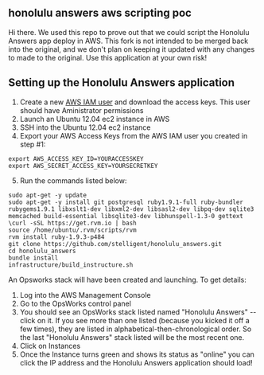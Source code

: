 ## honolulu answers aws scripting poc

Hi there. We used this repo to prove out that we could script the Honolulu Answers app deploy in AWS. This fork is not intended to be merged back into the original, and we don't plan on keeping it updated with any changes to made to the original. Use this application at your own risk!

## Setting up the Honolulu Answers application
1. Create a new [AWS IAM user](https://console.aws.amazon.com/iam/home) and download the access keys. This user should have Aministrator permissions
2. Launch an Ubuntu 12.04 ec2 instance in AWS
3. SSH into the Ubuntu 12.04 ec2 instance
4. Export your AWS Access Keys from the AWS IAM user you created in step #1:
```
export AWS_ACCESS_KEY_ID=YOURACCESSKEY
export AWS_SECRET_ACCESS_KEY=YOURSECRETKEY
```

5. Run the commands listed below:
```
sudo apt-get -y update
sudo apt-get -y install git postgresql ruby1.9.1-full ruby-bundler rubygems1.9.1 libxslt1-dev libxml2-dev libsasl2-dev libpq-dev sqlite3 memcached build-essential libsqlite3-dev libhunspell-1.3-0 gettext
\curl -sSL https://get.rvm.io | bash
source /home/ubuntu/.rvm/scripts/rvm
rvm install ruby-1.9.3-p484
git clone https://github.com/stelligent/honolulu_answers.git
cd honolulu_answers
bundle install
infrastructure/build_instructure.sh
```

An Opsworks stack will have been created and launching. To get details:
1. Log into the AWS Management Console
2. Go to the OpsWorks control panel
3. You should see an OpsWorks stack listed named "Honolulu Answers" -- click on it. If you see more than one listed (because you kicked it off a few times), they are listed in alphabetical-then-chronological order. So the last "Honolulu Answers" stack listed will be the most recent one.
4. Click on Instances
5. Once the Instance turns green and shows its status as "online" you can click the IP address and the Honolulu Answers application should load!
